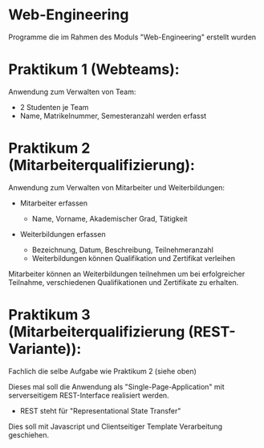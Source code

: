 # Web-Engineering
Programme die im Rahmen des Moduls "Web-Engineering" erstellt wurden

# Praktikum 1 (Webteams):
Anwendung zum Verwalten von Team:
* 2 Studenten je Team
* Name, Matrikelnummer, Semesteranzahl werden erfasst


# Praktikum 2 (Mitarbeiterqualifizierung):
Anwendung zum Verwalten von Mitarbeiter und Weiterbildungen:
* Mitarbeiter erfassen
	* Name, Vorname, Akademischer Grad, Tätigkeit

* Weiterbildungen erfassen
	* Bezeichnung, Datum, Beschreibung, Teilnehmeranzahl
	* Weiterbildungen können Qualifikation und Zertifikat verleihen

Mitarbeiter können an Weiterbildungen teilnehmen um bei erfolgreicher Teilnahme, verschiedenen Qualifikationen und Zertifikate zu erhalten.

# Praktikum 3 (Mitarbeiterqualifizierung (REST-Variante)):
Fachlich die selbe Aufgabe wie Praktikum 2 (siehe oben)

Dieses mal soll die Anwendung als "Single-Page-Application" mit serverseitigem REST-Interface realisiert werden.
* REST steht für "Representational State Transfer"

Dies soll mit Javascript und Clientseitiger Template Verarbeitung geschiehen.
